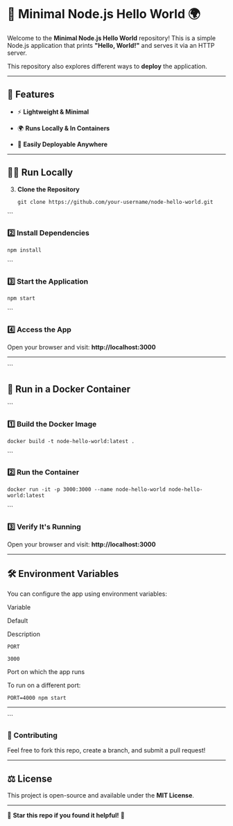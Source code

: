 
🚀 Minimal Node.js Hello World 🌍
=================================

Welcome to the **Minimal Node.js Hello World** repository! This is a simple Node.js application that prints **"Hello, World!"** and serves it via an HTTP server.

This repository also explores different ways to **deploy** the application.

* * *

📌 Features
-----------

*   ⚡ **Lightweight & Minimal**

*   🌍 **Runs Locally & In Containers**

*   🚢 **Easily Deployable Anywhere**

* * *

🏃‍♂️ Run Locally
-----------------

3.  **Clone the Repository**  
    
        git clone https://github.com/your-username/node-hello-world.git
    

\`\`\`

### 2️⃣ Install Dependencies

    npm install

\`\`\`

### 3️⃣ Start the Application

    npm start

\`\`\`

### 4️⃣ Access the App

Open your browser and visit: **http://localhost:3000**

* * *

\`\`\`

🐳 Run in a Docker Container
----------------------------

\`\`\`

### 1️⃣ Build the Docker Image

    docker build -t node-hello-world:latest .

\`\`\`

### 2️⃣ Run the Container

    docker run -it -p 3000:3000 --name node-hello-world node-hello-world:latest

\`\`\`

### 3️⃣ Verify It's Running

Open your browser and visit: **http://localhost:3000**

* * *

🛠 Environment Variables
------------------------

You can configure the app using environment variables:

Variable

Default

Description

`PORT`

`3000`

Port on which the app runs

To run on a different port:

    PORT=4000 npm start

* * *

\`\`\`

### 🤝 Contributing

Feel free to fork this repo, create a branch, and submit a pull request!

* * *

⚖️ License
----------

This project is open-source and available under the **MIT License**.

* * *

🌟 **Star this repo if you found it helpful!** 🚀